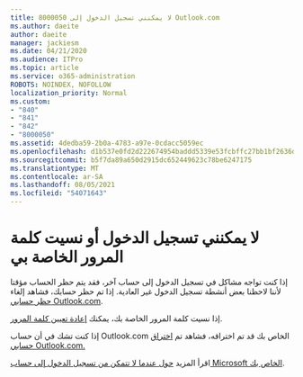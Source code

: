 ```yaml
---
title: 8000050 لا يمكنني تسجيل الدخول إلى Outlook.com
ms.author: daeite
author: daeite
manager: jackiesm
ms.date: 04/21/2020
ms.audience: ITPro
ms.topic: article
ms.service: o365-administration
ROBOTS: NOINDEX, NOFOLLOW
localization_priority: Normal
ms.custom:
- "840"
- "841"
- "842"
- "8000050"
ms.assetid: 4dedba59-2b0a-4783-a97e-0cdacc5059ec
ms.openlocfilehash: d1b537e0fd2d222674954baddd5339e53fcbffc27bb1bf2636d93895137f320b
ms.sourcegitcommit: b5f7da89a650d2915dc652449623c78be6247175
ms.translationtype: MT
ms.contentlocale: ar-SA
ms.lasthandoff: 08/05/2021
ms.locfileid: "54071643"
---
```

# <a name="i-cant-sign-in-or-forgot-my-password"></a>لا يمكنني تسجيل الدخول أو نسيت كلمة المرور الخاصة بي

إذا كنت تواجه مشاكل في تسجيل الدخول إلى حساب آخر، فقد يتم حظر الحساب مؤقتا لأننا لاحظنا بعض أنشطة تسجيل الدخول غير العادية. إذا تم حظر حسابك، فشاهد إلغاء [حظر حسابي Outlook.com](https://support.office.com/article/f4ad2701-d166-4d8b-8a6a-9af2a1f8a4c4?wt.mc_id=Office_Outlook_com_Alchemy).
  
إذا نسيت كلمة المرور الخاصة بك، يمكنك [إعادة تعيين كلمة المرور](https://go.microsoft.com/fwlink/p/?linkid=841909).
  
إذا كنت تشك في أن حساب Outlook.com الخاص بك قد تم اختراقه، فشاهد تم [اختراق حسابي Outlook.com.](https://support.office.com/article/35993ac5-ac2f-494e-aacb-5232dda453d8?wt.mc_id=Office_Outlook_com_Alchemy)
  
اقرأ المزيد [حول عندما لا تتمكن من تسجيل الدخول إلى حساب Microsoft الخاص بك](https://go.microsoft.com/fwlink/p/?linkid=842227).
  